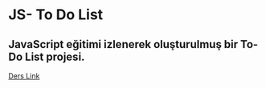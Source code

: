 # JS- To Do List

## JavaScript eğitimi izlenerek oluşturulmuş bir To-Do List projesi.


[Ders Link](https://www.youtube.com/watch?v=D-5vgp6qY6w&list=PLUEXSxNAoEX_kFYQXLiq-7zXHHDTvA_pz&index=1)